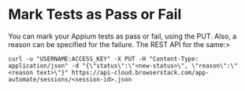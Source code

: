 # Mark Tests as Pass or Fail

You can mark your Appium tests as pass or fail, using the PUT. Also, a reason can be specified for the failure. The REST API for the same:>

```
curl -u "USERNAME:ACCESS_KEY" -X PUT -H "Content-Type: application/json" -d "{\"status\":\"<new-status>\", \"reason\":\"<reason text>\"}" https://api-cloud.browserstack.com/app-automate/sessions/<session-id>.json
```

